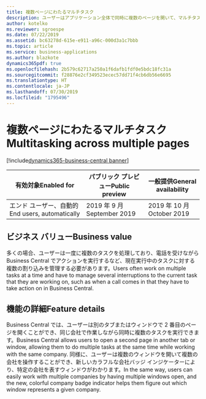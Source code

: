 ```yaml
---
title: 複数ページにわたるマルチタスク
description: ユーザーはアプリケーション全体で同時に複数のページを開いて、マルチタスク処理をサポートできます。
author: kotelko
ms.reviewer: sgroespe
ms.date: 07/22/2019
ms.assetid: bc63278d-615e-e911-a96c-000d3a1c7bbb
ms.topic: article
ms.service: business-applications
ms.author: blazkote
dynamics365pdf: true
ms.openlocfilehash: 2b579c62717a250a1f6dafb1fdf0e5bdc18fc31a
ms.sourcegitcommit: f28876e2cf349523ecec57dd71f4cb6db56e6695
ms.translationtype: HT
ms.contentlocale: ja-JP
ms.lasthandoff: 07/30/2019
ms.locfileid: "1795496"
---
```

# <a name="multitasking-across-multiple-pages"></a><span data-ttu-id="7de35-103">複数ページにわたるマルチタスク</span><span class="sxs-lookup"><span data-stu-id="7de35-103">Multitasking across multiple pages</span></span>
[!include[dynamics365-business-central banner](../includes/dynamics365-business-central.md)]

| <span data-ttu-id="7de35-104">有効対象</span><span class="sxs-lookup"><span data-stu-id="7de35-104">Enabled for</span></span>    |  <span data-ttu-id="7de35-105">パブリック プレビュー</span><span class="sxs-lookup"><span data-stu-id="7de35-105">Public preview</span></span> | <span data-ttu-id="7de35-106">一般提供</span><span class="sxs-lookup"><span data-stu-id="7de35-106">General availability</span></span> | 
| ---------- | ---------- |---------- |
|<span data-ttu-id="7de35-107">エンド ユーザー、自動的</span><span class="sxs-lookup"><span data-stu-id="7de35-107">End users, automatically</span></span>|<span data-ttu-id="7de35-108">2019 年 9 月</span><span class="sxs-lookup"><span data-stu-id="7de35-108">September 2019</span></span>| <span data-ttu-id="7de35-109">2019 年 10 月</span><span class="sxs-lookup"><span data-stu-id="7de35-109">October 2019</span></span>|


## <a name="business-value"></a><span data-ttu-id="7de35-110">ビジネス バリュー</span><span class="sxs-lookup"><span data-stu-id="7de35-110">Business value</span></span>
<!-- bv start -->
<span data-ttu-id="7de35-111">多くの場合、ユーザーは一度に複数のタスクを処理しており、電話を受けながら Business Central でアクションを実行するなど、現在実行中のタスクに対する複数の割り込みを管理する必要があります。</span><span class="sxs-lookup"><span data-stu-id="7de35-111">Users often work on multiple tasks at a time and have to manage several interruptions to the current task that they are working on, such as when a call comes in that they have to take action on in Business Central.</span></span>
<!-- bv end -->



## <a name="feature-details"></a><span data-ttu-id="7de35-112">機能の詳細</span><span class="sxs-lookup"><span data-stu-id="7de35-112">Feature details</span></span>
<!--feature detail start -->
<span data-ttu-id="7de35-113">Business Central では、ユーザーは別のタブまたはウィンドウで 2 番目のページを開くことができ、同じ会社で作業しながら同時に複数のタスクを実行できます。</span><span class="sxs-lookup"><span data-stu-id="7de35-113">Business Central allows users to open a second page in another tab or window, allowing them to do multiple tasks at the same time while working with the same company.</span></span> <span data-ttu-id="7de35-114">同様に、ユーザーは複数のウィンドウを開いて複数の会社を操作することができ、新しいカラフルな会社バッジ インジケーターにより、特定の会社を表すウィンドウがわかります。</span><span class="sxs-lookup"><span data-stu-id="7de35-114">In the same way, users can easily work with multiple companies by having multiple windows open, and the new, colorful company badge indicator helps them figure out which window represents a given company.</span></span>
<!--feature detail end -->











